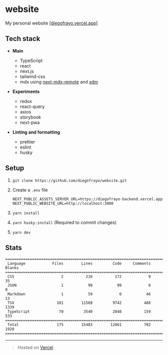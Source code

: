 # website

My personal website [[diegofrayo.vercel.app]](https://diegofrayo.vercel.app)

## Tech stack

- **Main**
  - TypeScript
  - react
  - next.js
  - tailwind-css
  - mdx using [next-mdx-remote](https://github.com/hashicorp/next-mdx-remote) and [xdm](https://www.npmjs.com/package/xdm)

- **Experiments**
  - redux
  - react-query
  - axios
  - storybook
  - next-pwa

- **Linting and formatting**
  - prettier
  - eslint
  - husky

## Setup

1. `git clone https://github.com/diegofrayo/website.git`

1. Create a `.env` file

   ```
   NEXT_PUBLIC_ASSETS_SERVER_URL=https://diegofrayo-backend.vercel.app
   NEXT_PUBLIC_WEBSITE_URL=http://localhost:3000
   ```

1. `yarn install`

1. `yarn husky:install` (Required to commit changes)

1. `yarn dev`

## Stats

```
===============================================================================
 Language            Files        Lines         Code     Comments       Blanks
===============================================================================
 CSS                     2          216          172            9           35
 JSON                    1           99           99            0            0
 Markdown                1           59            0           46           13
 TSX                   101        11569         9742          488         1339
 TypeScript             70         3540         2848          159          533
===============================================================================
 Total                 175        15483        12861          702         1920
===============================================================================
```

---

> Hosted on [Vercel](https://vercel.com)
